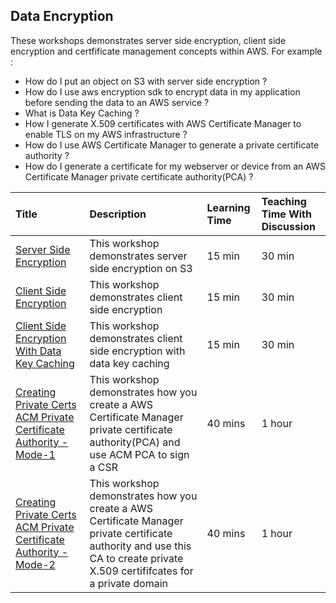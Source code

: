 ## Data Encryption  

These workshops demonstrates server side encryption, client side encryption and certfificate management concepts within AWS. For example :

* How do I put an object on S3 with server side encryption ?
* How do I use aws encryption sdk to encrypt data in my application before sending the data to an AWS service ?
* What is Data Key Caching ?
* How I generate X.509 certificates with AWS Certificate Manager to enable TLS on my AWS infrastructure ?
* How do I use AWS Certificate Manager to generate a private certificate authority ?
* How do I generate a certificate for my webserver or device from an AWS Certificate Manager private certificate authority(PCA) ?

Title | Description | Learning Time | Teaching Time With Discussion
| :--- | :--- | :--- | :--- |
[Server Side Encryption](https://github.com/aws-samples/crypto-builders/tree/kms-sse-usecase-1)  | This workshop demonstrates server side encryption on S3 | 15 min | 30 min
[Client Side Encryption](https://github.com/aws-samples/crypto-builders/tree/kms-cse-usecase-3)  | This workshop demonstrates client side encryption | 15 min | 30 min
[Client Side Encryption With Data Key Caching](https://github.com/aws-samples/crypto-builders/tree/kms-cse-usecase-4)  | This workshop demonstrates client side encryption with data key caching | 15 min | 30 min
[Creating Private Certs ACM Private Certificate Authority - Mode-1 ](https://github.com/aws-samples/crypto-builders/tree/acm-pca-usecase-5)  | This workshop demonstrates how you create a AWS Certificate Manager private certificate authority(PCA) and use ACM PCA to sign a CSR | 40 mins | 1 hour
[Creating Private Certs ACM Private Certificate Authority - Mode-2 ](https://github.com/aws-samples/crypto-builders/tree/acm-pca-usecase-6)  | This workshop demonstrates how you create a AWS Certificate Manager private certificate authority and use this CA to create private X.509 certififcates for a private domain | 40 mins | 1 hour


